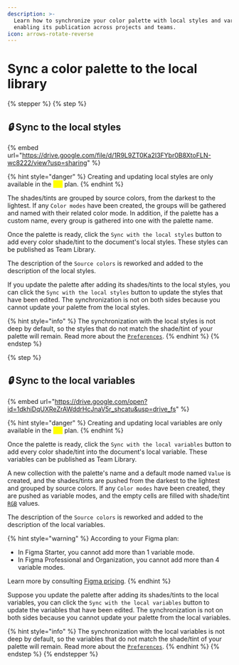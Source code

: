 ```yaml
---
description: >-
  Learn how to synchronize your color palette with local styles and variables,
  enabling its publication across projects and teams.
icon: arrows-rotate-reverse
---
```


# Sync a color palette to the local library

{% stepper %}
{% step %}
## <i class="fa-lock">:lock:</i> Sync to the local styles

{% embed url="https://drive.google.com/file/d/1R9L9ZT0Ka2I3FYbr0B8XtoFLN-wc8222/view?usp=sharing" %}

{% hint style="danger" %}
Creating and updating local styles are only available in the <mark style="color:yellow;">`Pro`</mark> plan.
{% endhint %}

The shades/tints are grouped by source colors, from the darkest to the lightest. If any `Color modes` have been created, the groups will be gathered and named with their related color mode. In addition, if the palette has a custom name, every group is gathered into one with the palette name.

Once the palette is ready, click the `Sync with the local styles` button to add every color shade/tint to the document's local styles. These styles can be published as Team Library.

The description of the `Source colors` is reworked and added to the description of the local styles.

If you update the palette after adding its shades/tints to the local styles, you can click the `Sync with the local styles` button to update the styles that have been edited. The synchronization is not on both sides because you cannot update your palette from the local styles.

{% hint style="info" %}
The synchronization with the local styles is not deep by default, so the styles that do not match the shade/tint of your palette will remain. Read more about the [`Preferences`](../user-management/update-your-preferences.md).
{% endhint %}
{% endstep %}

{% step %}
## <i class="fa-lock">:lock:</i> Sync to the local variables

{% embed url="https://drive.google.com/open?id=1dkhiDqUXReZrAWddrHcJnaV5r_shcatu&usp=drive_fs" %}

{% hint style="danger" %}
Creating and updating local variables are only available in the <mark style="color:yellow;">`Pro`</mark> plan.
{% endhint %}

Once the palette is ready, click the `Sync with the local variables` button to add every color shade/tint into the document's local variable. These variables can be published as Team Library.

A new collection with the palette's name and a default mode named `Value` is created, and the shades/tints are pushed from the darkest to the lightest and grouped by source colors. If any `Color modes` have been created, they are pushed as variable modes, and the empty cells are filled with shade/tint [`RGB`](../glossary.md#rgb) values.

The description of the `Source colors` is reworked and added to the description of the local variables.

{% hint style="warning" %}
According to your Figma plan:

* In Figma Starter, you cannot add more than 1 variable mode.
* In Figma Professional and Organization, you cannot add more than 4 variable modes.

Learn more by consulting [Figma pricing](https://www.figma.com/pricing/).
{% endhint %}

Suppose you update the palette after adding its shades/tints to the local variables, you can click the `Sync with the local variables` button to update the variables that have been edited. The synchronization is not on both sides because you cannot update your palette from the local variables.

{% hint style="info" %}
The synchronization with the local variables is not deep by default, so the variables that do not match the shade/tint of your palette will remain. Read more about the [`Preferences`](../user-management/update-your-preferences.md).
{% endhint %}
{% endstep %}
{% endstepper %}
